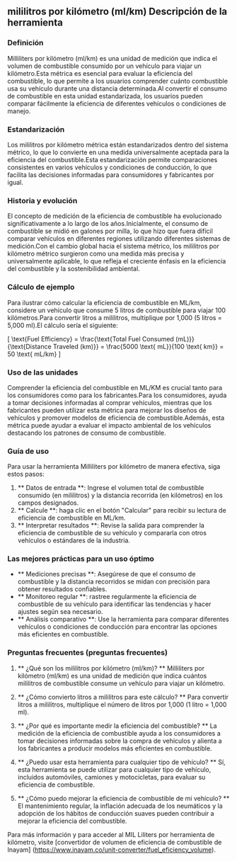## mililitros por kilómetro (ml/km) Descripción de la herramienta

### Definición
Milliliters por kilómetro (ml/km) es una unidad de medición que indica el volumen de combustible consumido por un vehículo para viajar un kilómetro.Esta métrica es esencial para evaluar la eficiencia del combustible, lo que permite a los usuarios comprender cuánto combustible usa su vehículo durante una distancia determinada.Al convertir el consumo de combustible en esta unidad estandarizada, los usuarios pueden comparar fácilmente la eficiencia de diferentes vehículos o condiciones de manejo.

### Estandarización
Los mililitros por kilómetro métrica están estandarizados dentro del sistema métrico, lo que lo convierte en una medida universalmente aceptada para la eficiencia del combustible.Esta estandarización permite comparaciones consistentes en varios vehículos y condiciones de conducción, lo que facilita las decisiones informadas para consumidores y fabricantes por igual.

### Historia y evolución
El concepto de medición de la eficiencia de combustible ha evolucionado significativamente a lo largo de los años.Inicialmente, el consumo de combustible se midió en galones por milla, lo que hizo que fuera difícil comparar vehículos en diferentes regiones utilizando diferentes sistemas de medición.Con el cambio global hacia el sistema métrico, los mililitros por kilómetro métrico surgieron como una medida más precisa y universalmente aplicable, lo que refleja el creciente énfasis en la eficiencia del combustible y la sostenibilidad ambiental.

### Cálculo de ejemplo
Para ilustrar cómo calcular la eficiencia de combustible en ML/km, considere un vehículo que consume 5 litros de combustible para viajar 100 kilómetros.Para convertir litros a mililitros, multiplique por 1,000 (5 litros = 5,000 ml).El cálculo sería el siguiente:

\[ \text{Fuel Efficiency} = \frac{\text{Total Fuel Consumed (mL)}}{\text{Distance Traveled (km)}} = \frac{5000 \text{ mL}}{100 \text{ km}} = 50 \text{ mL/km} \]

### Uso de las unidades
Comprender la eficiencia del combustible en ML/KM es crucial tanto para los consumidores como para los fabricantes.Para los consumidores, ayuda a tomar decisiones informadas al comprar vehículos, mientras que los fabricantes pueden utilizar esta métrica para mejorar los diseños de vehículos y promover modelos de eficiencia de combustible.Además, esta métrica puede ayudar a evaluar el impacto ambiental de los vehículos destacando los patrones de consumo de combustible.

### Guía de uso
Para usar la herramienta Milliliters por kilómetro de manera efectiva, siga estos pasos:
1. ** Datos de entrada **: Ingrese el volumen total de combustible consumido (en mililitros) y la distancia recorrida (en kilómetros) en los campos designados.
2. ** Calcule **: haga clic en el botón "Calcular" para recibir su lectura de eficiencia de combustible en ML/km.
3. ** Interpretar resultados **: Revise la salida para comprender la eficiencia de combustible de su vehículo y compararla con otros vehículos o estándares de la industria.

### Las mejores prácticas para un uso óptimo
- ** Mediciones precisas **: Asegúrese de que el consumo de combustible y la distancia recorridos se midan con precisión para obtener resultados confiables.
- ** Monitoreo regular **: rastree regularmente la eficiencia de combustible de su vehículo para identificar las tendencias y hacer ajustes según sea necesario.
- ** Análisis comparativo **: Use la herramienta para comparar diferentes vehículos o condiciones de conducción para encontrar las opciones más eficientes en combustible.

### Preguntas frecuentes (preguntas frecuentes)

1. ** ¿Qué son los mililitros por kilómetro (ml/km)? **
Milliliters por kilómetro (ml/km) es una unidad de medición que indica cuántos mililitros de combustible consume un vehículo para viajar un kilómetro.

2. ** ¿Cómo convierto litros a mililitros para este cálculo? **
Para convertir litros a mililitros, multiplique el número de litros por 1,000 (1 litro = 1,000 ml).

3. ** ¿Por qué es importante medir la eficiencia del combustible? **
La medición de la eficiencia de combustible ayuda a los consumidores a tomar decisiones informadas sobre la compra de vehículos y alienta a los fabricantes a producir modelos más eficientes en combustible.

4. ** ¿Puedo usar esta herramienta para cualquier tipo de vehículo? **
Sí, esta herramienta se puede utilizar para cualquier tipo de vehículo, incluidos automóviles, camiones y motocicletas, para evaluar su eficiencia de combustible.

5. ** ¿Cómo puedo mejorar la eficiencia de combustible de mi vehículo? **
El mantenimiento regular, la inflación adecuada de los neumáticos y la adopción de los hábitos de conducción suaves pueden contribuir a mejorar la eficiencia del combustible.

Para más información y para acceder al MIL Liliters por herramienta de kilómetro, visite [convertidor de volumen de eficiencia de combustible de Inayam] (https://www.inayam.co/unit-converter/fuel_eficiency_volume).